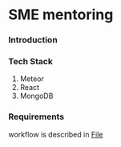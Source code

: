 # SME mentoring

### Introduction

### Tech Stack

1. Meteor 
2. React
3. MongoDB

### Requirements

workflow is described in [File](https://app.moqups.com/trieut@dgroup.co/V1JuxSZgpk/view)

